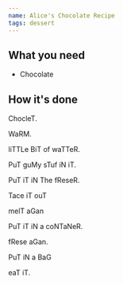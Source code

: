 ```yaml
---
name: Alice's Chocolate Recipe
tags: dessert
---
```


## What you need

* Chocolate

<!-- break -->

## How it's done

ChocleT.

WaRM.

liTTLe BiT of waTTeR.

PuT guMy sTuf iN iT.

PuT iT iN The fReseR.

Tace iT ouT

melT aGan

PuT iT iN a coNTaNeR.

fRese aGan.

PuT iN a BaG

eaT iT.
